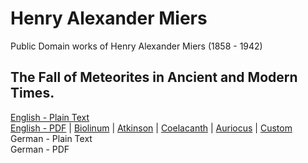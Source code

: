 # Henry Alexander Miers

Public Domain works of Henry Alexander Miers (1858 - 1942)

## The Fall of Meteorites in Ancient and Modern Times.

[English - Plain Text](fall-meteorites-ancient-modern/full-text-english.md)  
[English - PDF](https://cdn.solaranamnesis.com/HenryAlexanderMiers/miers_fall_meteorites_1898_english.pdf) | [Biolinum](https://cdn.solaranamnesis.com/HenryAlexanderMiers/miers_fall_meteorites_1898_english_biolinum.pdf) | [Atkinson](https://cdn.solaranamnesis.com/HenryAlexanderMiers/miers_fall_meteorites_1898_english_atkinson.pdf) | [Coelacanth](https://cdn.solaranamnesis.com/HenryAlexanderMiers/miers_fall_meteorites_1898_english_coelacanth.pdf) | [Auriocus](https://cdn.solaranamnesis.com/HenryAlexanderMiers/miers_fall_meteorites_1898_english_aurical.pdf) | [Custom](https://cdn.solaranamnesis.com/HenryAlexanderMiers/miers_fall_meteorites_1898_english_custom.pdf)  
German - Plain Text  
German - PDF  

